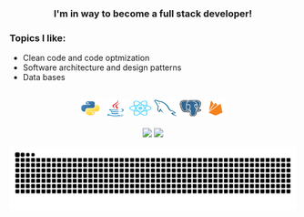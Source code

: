 ### <div align="center"> I'm in way to become a full stack developer!</div>
### Topics I like:
* Clean code and code optmization
* Software architecture and design patterns
* Data bases

<div align="center">
    <br>
    <img alt="Python" height="30" width="40" src="https://github.com/devicons/devicon/blob/master/icons/python/python-original.svg"/>
    <img alt="Java" height="30" width="40" src="https://github.com/devicons/devicon/blob/master/icons/java/java-original.svg"/>
    <img alt="React" height="30" width="40" src="https://github.com/devicons/devicon/blob/master/icons/react/react-original.svg"/>
    <img alt="MySQL" height="30" width="40" src="https://github.com/devicons/devicon/blob/master/icons/mysql/mysql-original.svg"/>
    <img alt="Postgre" height="30" width="40" src="https://github.com/devicons/devicon/blob/master/icons/postgresql/postgresql-original.svg"/>
    <img alt="Firebase" height="30" width="40" src="https://github.com/devicons/devicon/blob/master/icons/firebase/firebase-plain.svg"/>
</div> <br>
<div align="center">
    <a href="https://github.com/luizzvinicius"></a>
        <img height="170em" src="https://github-readme-stats.vercel.app/api?username=luizzvinicius&show_icons=true&theme=neon&include_all_commits=true&count_private=true"/>
        <img width="330em" src="https://github-readme-stats.vercel.app/api/top-langs/?username=luizzvinicius&layout=donut&langs_count=7&theme=neon"/>
</div>
 
 ![Snake animation](https://github.com/luizzvinicius/luizzvinicius/blob/output/github-contribution-grid-snake.svg)
